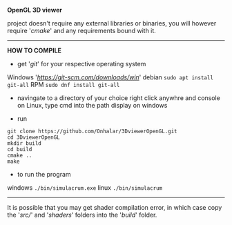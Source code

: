 **OpenGL 3D viewer**

project doesn't require any external libraries or binaries, you will however require '*cmake*' and any requirements bound with it.

___

**HOW TO COMPILE**

 * get '*git*' for your respective operating system

Windows '*https://git-scm.com/downloads/win*'
debian ```sudo apt install git-all```
RPM ```sudo dnf install git-all```

 * navingate to a directory of your choice right click anywhre and console on Linux, type cmd into the path display on windows

 * run 
```
git clone https://github.com/Onhalar/3DviewerOpenGL.git
cd 3DviewerOpenGL
mkdir build
cd build
cmake ..
make
```

* to run the program

windows ```./bin/simulacrum.exe```
linux   ```./bin/simulacrum```

___

It is possible that you may get shader compilation error, in which case copy the '*src/*' and '*shaders*' folders into the '*build*' folder.

